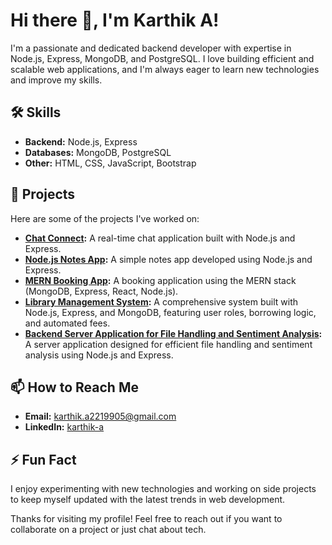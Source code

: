 # Hi there 👋, I'm Karthik A!

I'm a passionate and dedicated backend developer with expertise in Node.js, Express, MongoDB, and PostgreSQL. I love building efficient and scalable web applications, 
and I'm always eager to learn new technologies and improve my skills.

## 🛠️ Skills

- **Backend:** Node.js, Express
- **Databases:** MongoDB, PostgreSQL
- **Other:** HTML, CSS, JavaScript, Bootstrap

## 🚀 Projects

Here are some of the projects I've worked on:

- **[Chat Connect](https://github.com/karthik-A-22/chat-connect):** A real-time chat application built with Node.js and Express.
- **[Node.js Notes App](https://github.com/karthik-A-22/nodejs-notes-app):** A simple notes app developed using Node.js and Express.
- **[MERN Booking App](https://github.com/karthik-A-22/mern-booking-app):** A booking application using the MERN stack (MongoDB, Express, React, Node.js).
- **[Library Management System](https://github.com/karthik-A-22/nodejs-library-system):** A comprehensive system built with Node.js, Express, and MongoDB, featuring user roles, borrowing logic, and automated fees.
- **[Backend Server Application for File Handling and Sentiment Analysis](https://github.com/karthik-A-22/backend-app.git):** A server application designed for efficient file handling
  and sentiment analysis using Node.js and Express.

## 📫 How to Reach Me

- **Email:** [karthik.a2219905@gmail.com](mailto:karthik.a2219905@gmail.com)
- **LinkedIn:** [karthik-a](https://www.linkedin.com/in/karthik-a-59006b228/)

## ⚡ Fun Fact

I enjoy experimenting with new technologies and working on side projects to keep myself updated with the latest trends in web development.

Thanks for visiting my profile! Feel free to reach out if you want to collaborate on a project or just chat about tech.
